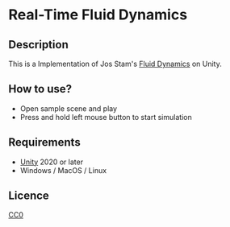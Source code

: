 # Real-Time Fluid Dynamics

## Description
This is a Implementation of Jos Stam's [Fluid Dynamics]("http://www.dgp.toronto.edu/people/stam/reality/Research/pdf/ns.pdf") on Unity.

## How to use? 
- Open sample scene and play
- Press and hold left mouse button to start simulation

## Requirements
- [Unity]("https://unity.com/") 2020 or later
- Windows / MacOS / Linux

## Licence
[CC0]("https://creativecommons.org/share-your-work/public-domain/cc0/")